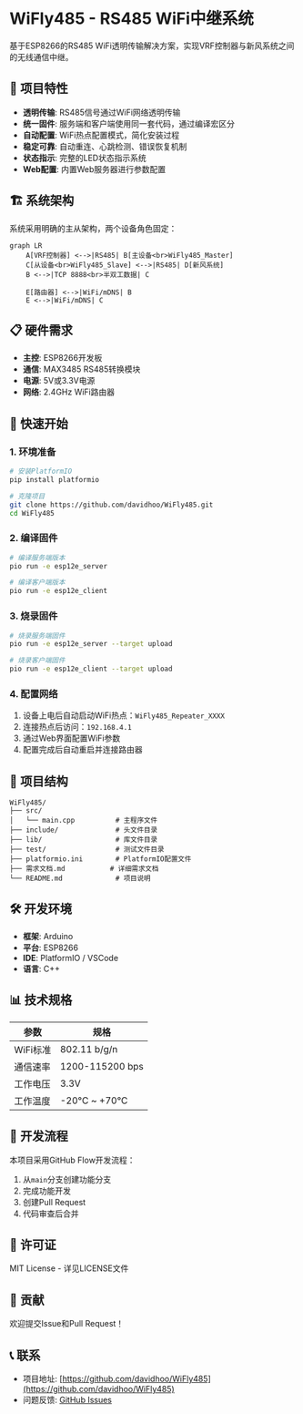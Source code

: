 # WiFly485 - RS485 WiFi中继系统

基于ESP8266的RS485 WiFi透明传输解决方案，实现VRF控制器与新风系统之间的无线通信中继。

## 🚀 项目特性

- **透明传输**: RS485信号通过WiFi网络透明传输
- **统一固件**: 服务端和客户端使用同一套代码，通过编译宏区分
- **自动配置**: WiFi热点配置模式，简化安装过程
- **稳定可靠**: 自动重连、心跳检测、错误恢复机制
- **状态指示**: 完整的LED状态指示系统
- **Web配置**: 内置Web服务器进行参数配置

## 🏗️ 系统架构

系统采用明确的主从架构，两个设备角色固定：

```mermaid
graph LR
    A[VRF控制器] <-->|RS485| B[主设备<br>WiFly485_Master]
    C[从设备<br>WiFly485_Slave] <-->|RS485| D[新风系统]
    B <-->|TCP 8888<br>半双工数据| C
    
    E[路由器] <-->|WiFi/mDNS| B
    E <-->|WiFi/mDNS| C
```

## 📋 硬件需求

- **主控**: ESP8266开发板
- **通信**: MAX3485 RS485转换模块
- **电源**: 5V或3.3V电源
- **网络**: 2.4GHz WiFi路由器

## 🔧 快速开始

### 1. 环境准备

```bash
# 安装PlatformIO
pip install platformio

# 克隆项目
git clone https://github.com/davidhoo/WiFly485.git
cd WiFly485
```

### 2. 编译固件

```bash
# 编译服务端版本
pio run -e esp12e_server

# 编译客户端版本
pio run -e esp12e_client
```

### 3. 烧录固件

```bash
# 烧录服务端固件
pio run -e esp12e_server --target upload

# 烧录客户端固件
pio run -e esp12e_client --target upload
```

### 4. 配置网络

1. 设备上电后自动启动WiFi热点：`WiFly485_Repeater_XXXX`
2. 连接热点后访问：`192.168.4.1`
3. 通过Web界面配置WiFi参数
4. 配置完成后自动重启并连接路由器

## 📁 项目结构

```
WiFly485/
├── src/
│   └── main.cpp          # 主程序文件
├── include/              # 头文件目录
├── lib/                  # 库文件目录
├── test/                 # 测试文件目录
├── platformio.ini        # PlatformIO配置文件
├── 需求文档.md           # 详细需求文档
└── README.md             # 项目说明
```

## 🛠️ 开发环境

- **框架**: Arduino
- **平台**: ESP8266
- **IDE**: PlatformIO / VSCode
- **语言**: C++

## 📊 技术规格

| 参数 | 规格 |
|------|------|
| WiFi标准 | 802.11 b/g/n |
| 通信速率 | 1200-115200 bps |
| 工作电压 | 3.3V |
| 工作温度 | -20°C ~ +70°C |

## 🔄 开发流程

本项目采用GitHub Flow开发流程：

1. 从`main`分支创建功能分支
2. 完成功能开发
3. 创建Pull Request
4. 代码审查后合并

## 📄 许可证

MIT License - 详见LICENSE文件

## 🤝 贡献

欢迎提交Issue和Pull Request！

## 📞 联系

- 项目地址: [https://github.com/davidhoo/WiFly485](https://github.com/davidhoo/WiFly485)
- 问题反馈: [GitHub Issues](https://github.com/davidhoo/WiFly485/issues)